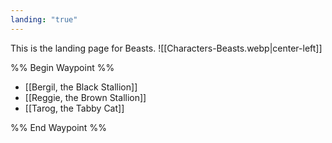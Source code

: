 ```yaml
---
landing: "true"
---
```

This is the landing page for Beasts.
![[Characters-Beasts.webp|center-left]]

%% Begin Waypoint %%
- [[Bergil, the Black Stallion]]
- [[Reggie, the Brown Stallion]]
- [[Tarog, the Tabby Cat]]

%% End Waypoint %%
